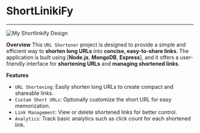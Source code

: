 # ShortLinikiFy 
-----------------
![My Shortlinkify Design](https://i.imgur.com/0iXMDac.jpg)

__Overview__
This `URL Shortener` project is designed to provide a simple and efficient way to __shorten long URLs__ into __concise, easy-to-share links__. 
The application is built using [__Node.js__, __MongoDB__, __Express__], 
and it offers a user-friendly interface for __shortening URLs__ and __managing shortened links__.

__Features__
- `URL Shortening`: Easily shorten long URLs to create compact and shareable links.
- `Custom Short URLs`: Optionally customize the short URL for easy memorization.
- `Link Management`: View or delete shortened links for better control.
- `Analytics`: Track basic analytics such as click count for each shortened link.
